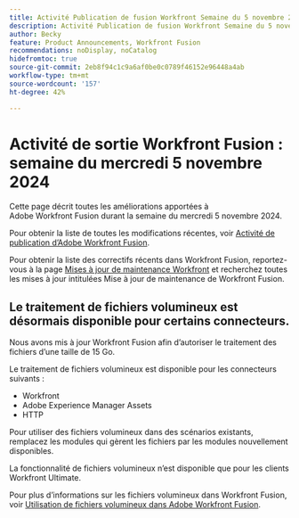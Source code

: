 ```yaml
---
title: Activité Publication de fusion Workfront Semaine du 5 novembre 2024
description: Activité Publication de fusion Workfront Semaine du 5 novembre 2024
author: Becky
feature: Product Announcements, Workfront Fusion
recommendations: noDisplay, noCatalog
hidefromtoc: true
source-git-commit: 2eb8f94c1c9a6af0be0c0789f46152e96448a4ab
workflow-type: tm+mt
source-wordcount: '157'
ht-degree: 42%

---
```


# Activité de sortie Workfront Fusion : semaine du mercredi 5 novembre 2024

Cette page décrit toutes les améliorations apportées à Adobe Workfront Fusion durant la semaine du mercredi 5 novembre 2024.

Pour obtenir la liste de toutes les modifications récentes, voir [Activité de publication d’Adobe Workfront Fusion](../../../product-announcements/product-releases/fusion-release-activity/fusion-release-activity.md).

Pour obtenir la liste des correctifs récents dans Workfront Fusion, reportez-vous à la page [Mises à jour de maintenance Workfront](https://experienceleague.adobe.com/docs/workfront-known-issues/releases/current-updates.html) et recherchez toutes les mises à jour intitulées Mise à jour de maintenance de Workfront Fusion.

## Le traitement de fichiers volumineux est désormais disponible pour certains connecteurs.

Nous avons mis à jour Workfront Fusion afin d’autoriser le traitement des fichiers d’une taille de 15 Go.

Le traitement de fichiers volumineux est disponible pour les connecteurs suivants :

* Workfront
* Adobe Experience Manager Assets
* HTTP

Pour utiliser des fichiers volumineux dans des scénarios existants, remplacez les modules qui gèrent les fichiers par les modules nouvellement disponibles.

La fonctionnalité de fichiers volumineux n’est disponible que pour les clients Workfront Ultimate.

Pour plus d’informations sur les fichiers volumineux dans Workfront Fusion, voir [Utilisation de fichiers volumineux dans Adobe Workfront Fusion](/help/quicksilver/workfront-fusion/get-started/fusion-large-files.md).